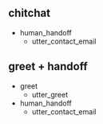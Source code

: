 ## chitchat
* human_handoff
    - utter_contact_email

## greet + handoff
* greet
    - utter_greet
* human_handoff
    - utter_contact_email